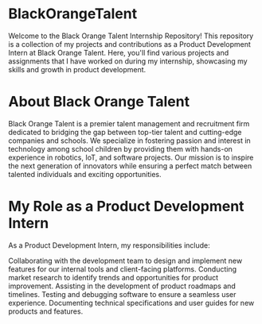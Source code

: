 # BlackOrangeTalent
Welcome to the Black Orange Talent Internship Repository! This repository is a collection of my projects and contributions as a Product Development Intern at Black Orange Talent. Here, you'll find various projects and assignments that I have worked on during my internship, showcasing my skills and growth in product development.

# About Black Orange Talent
Black Orange Talent is a premier talent management and recruitment firm dedicated to bridging the gap between top-tier talent and cutting-edge companies and schools. We specialize in fostering passion and interest in technology among school children by providing them with hands-on experience in robotics, IoT, and software projects. Our mission is to inspire the next generation of innovators while ensuring a perfect match between talented individuals and exciting opportunities.

# My Role as a Product Development Intern
As a Product Development Intern, my responsibilities include:

Collaborating with the development team to design and implement new features for our internal tools and client-facing platforms.
Conducting market research to identify trends and opportunities for product improvement.
Assisting in the development of product roadmaps and timelines.
Testing and debugging software to ensure a seamless user experience.
Documenting technical specifications and user guides for new products and features.
